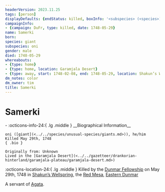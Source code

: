 ```yaml
---
headerVersion: 2023.11.25
tags: [person]
displayDefaults: {endStatus: killed, boxInfo: '<subspecies> (<species>), <pronouns>', wPast: ''}
campaignInfo:
- {campaign: DuFr, type: killed, date: 1748-05-29}
name: Samerki
born:
species: giant
subspecies: oni
gender: male
died: 1748-05-29
whereabouts:
- {type: home}
- {type: home, location: Garamjala Desert}
- {type: away, start: 1748-02-08, end: 1748-05-29, location: Shakun’s Wellspring}
dm_notes: color
dm_owner: tim
title: Samerki
---
```

# Samerki
<div class="grid cards ext-narrow-margin ext-one-column" markdown>
- :octicons-info-24:{ .lg .middle } __Biographical Information__

    oni ([giant](<../../species/unusual-species/giants.md>)), he/him  
    Killed May 29th, 1748  
    { .bio }

    Originally from: Unknown
    Lived in the [Garamjala Desert](<../../gazetteer/drankorian-hinterland/garamjala-plateau/garamjala-desert.md>)
</div>



:octicons-location-24:{ .lg .middle } Killed by the [Dunmar Fellowship](<../pcs/dunmar-fellowship/dunmar-fellowship.md>) on May 29th, 1748 in [Shakun’s Wellspring](<../../gazetteer/greater-dunmar/realms/dunmar/eastern-dunmar/shakuns-wellspring.md>), the [Red Mesa](<../../gazetteer/greater-dunmar/realms/dunmar/eastern-dunmar/red-mesa.md>), [Eastern Dunmar](<../../gazetteer/greater-dunmar/realms/dunmar/eastern-dunmar/eastern-dunmar.md>)  


A servant of [Agata](<../fey/agata.md>). 